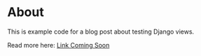 # About

This is example code for a blog post about testing Django views.

Read more here: [Link Coming Soon](concisecoder.io)
